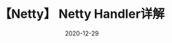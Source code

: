 ---
title: 【Netty】 Netty Handler详解
date: 2020-12-29
sidebar: auto
categories:
 - 中间件
tags:
- netty
prev: ./protobuf
next: ./package
---